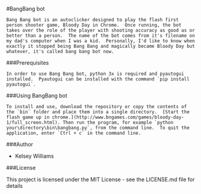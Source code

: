 #BangBang bot

	Bang Bang bot is an autoclicker designed to play the flash first person shooter game, Bloody Day in Chrome.  Once running, the bot takes over the role of the player with shooting accuracy as good as or better than a person.  The name of the bot comes from it's filename on my dad's computer when I was a kid.  Personally, I'd like to know when exactly it stopped being Bang Bang and magically became Bloody Day but whatever, it's called bang bang bot now.

###Prerequisites

	In order to use Bang Bang bot, python 3x is required and pyautogui installed.  Pyautogui can be installed with the command `pip install pyautogui`.

###Using BangBang bot

	To install and use, download the repository or copy the contents of the `bin` folder and place them into a single directory.  [Start the flash game up in chrome.](http://www.bngames.com/games/bloody-day-1/full_screen.html). Then run the program, for example `python your\directory\bin\bangbang.py`, from the command line.  To quit the application, enter `Ctrl + c` in the command line.

###Author

- Kelsey Williams

###License

This project is licensed under the MIT License - see the LICENSE.md file for details